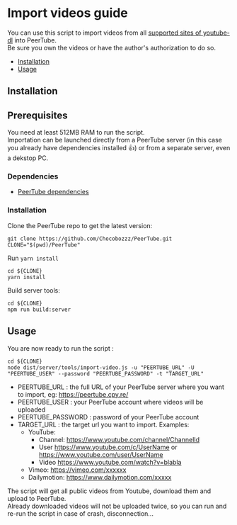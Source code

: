 # Import videos guide

You can use this script to import videos from all [supported sites of youtube-dl](https://rg3.github.io/youtube-dl/supportedsites.html) into PeerTube.  
Be sure you own the videos or have the author's authorization to do so.

 - [Installation](#installation)
 - [Usage](#usage)

## Installation

## Prerequisites

You need at least 512MB RAM to run the script.  
Importation can be launched directly from a PeerTube server (in this case you already have dependencies installed :+1:) or from a separate server, even a dekstop PC.  

### Dependencies

 * [PeerTube dependencies](dependencies.md)

### Installation

Clone the PeerTube repo to get the latest version:

```
git clone https://github.com/Chocobozzz/PeerTube.git
CLONE="$(pwd)/PeerTube"
```

Run ``yarn install``
```
cd ${CLONE}
yarn install
```

Build server tools:
```
cd ${CLONE}
npm run build:server
```


## Usage

You are now ready to run the script : 

```
cd ${CLONE}
node dist/server/tools/import-video.js -u "PEERTUBE_URL" -U "PEERTUBE_USER" --password "PEERTUBE_PASSWORD" -t "TARGET_URL"
```

 * PEERTUBE_URL : the full URL of your PeerTube server where you want to import, eg: https://peertube.cpy.re/
 * PEERTUBE_USER : your PeerTube account where videos will be uploaded
 * PEERTUBE_PASSWORD : password of your PeerTube account
 * TARGET_URL : the target url you want to import. Examples:
   * YouTube:
     * Channel: https://www.youtube.com/channel/ChannelId
     * User https://www.youtube.com/c/UserName or https://www.youtube.com/user/UserName
     * Video https://www.youtube.com/watch?v=blabla
   * Vimeo: https://vimeo.com/xxxxxx
   * Dailymotion: https://www.dailymotion.com/xxxxx

 The script will get all public videos from Youtube, download them and upload to PeerTube.  
 Already downloaded videos will not be uploaded twice, so you can run and re-run the script in case of crash, disconnection...
